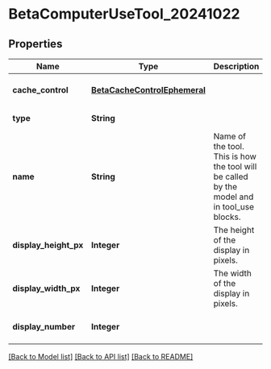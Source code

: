 # BetaComputerUseTool_20241022
## Properties

| Name | Type | Description | Notes |
|------------ | ------------- | ------------- | -------------|
| **cache\_control** | [**BetaCacheControlEphemeral**](BetaCacheControlEphemeral.md) |  | [optional] [default to null] |
| **type** | **String** |  | [default to null] |
| **name** | **String** | Name of the tool.  This is how the tool will be called by the model and in tool_use blocks. | [default to null] |
| **display\_height\_px** | **Integer** | The height of the display in pixels. | [default to null] |
| **display\_width\_px** | **Integer** | The width of the display in pixels. | [default to null] |
| **display\_number** | **Integer** |  | [optional] [default to null] |

[[Back to Model list]](../README.md#documentation-for-models) [[Back to API list]](../README.md#documentation-for-api-endpoints) [[Back to README]](../README.md)

